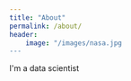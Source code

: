```yaml
---
title: "About"
permalink: /about/
header:
    image: "/images/nasa.jpg
---
```


I'm a data scientist